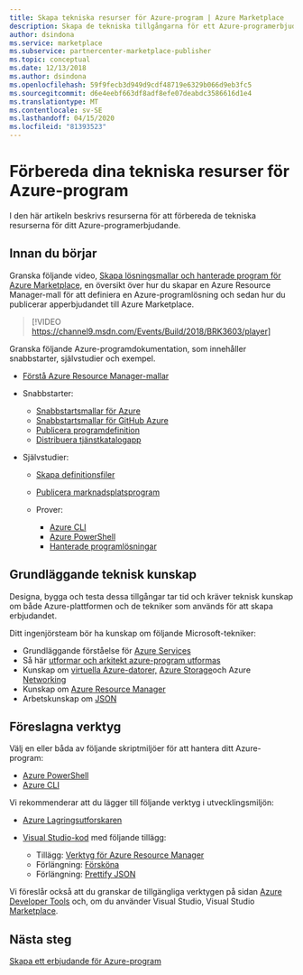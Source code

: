 ```yaml
---
title: Skapa tekniska resurser för Azure-program | Azure Marketplace
description: Skapa de tekniska tillgångarna för ett Azure-programerbjudande.
author: dsindona
ms.service: marketplace
ms.subservice: partnercenter-marketplace-publisher
ms.topic: conceptual
ms.date: 12/13/2018
ms.author: dsindona
ms.openlocfilehash: 59f9fecb3d949d9cdf48719e6329b066d9eb3fc5
ms.sourcegitcommit: d6e4eebf663df8adf8efe07deabdc3586616d1e4
ms.translationtype: MT
ms.contentlocale: sv-SE
ms.lasthandoff: 04/15/2020
ms.locfileid: "81393523"
---
```

# <a name="prepare-your-azure-application-technical-assets"></a>Förbereda dina tekniska resurser för Azure-program

I den här artikeln beskrivs resurserna för att förbereda de tekniska resurserna för ditt Azure-programerbjudande.

## <a name="before-you-begin"></a>Innan du börjar

Granska följande video, [Skapa lösningsmallar och hanterade program för Azure Marketplace](https://channel9.msdn.com/Events/Build/2018/BRK3603), en översikt över hur du skapar en Azure Resource Manager-mall för att definiera en Azure-programlösning och sedan hur du publicerar apperbjudandet till Azure Marketplace.

>[!VIDEO https://channel9.msdn.com/Events/Build/2018/BRK3603/player]


Granska följande Azure-programdokumentation, som innehåller snabbstarter, självstudier och exempel.

- [Förstå Azure Resource Manager-mallar](https://docs.microsoft.com/azure/azure-resource-manager/resource-group-authoring-templates)
- Snabbstarter:

  - [Snabbstartsmallar för Azure](https://azure.microsoft.com/documentation/templates/)
  - [Snabbstartsmallar för GitHub Azure](https://github.com/azure/azure-quickstart-templates)
  - [Publicera programdefinition](https://docs.microsoft.com/azure/managed-applications/publish-service-catalog-app)
  - [Distribuera tjänstkatalogapp](https://docs.microsoft.com/azure/managed-applications/deploy-service-catalog-quickstart)

  
- Självstudier:

  - [Skapa definitionsfiler](https://docs.microsoft.com/azure/managed-applications/publish-service-catalog-app)
  - [Publicera marknadsplatsprogram](https://docs.microsoft.com/azure/managed-applications/publish-marketplace-app)

  - Prover:

    - [Azure CLI](https://docs.microsoft.com/azure/managed-applications/cli-samples)
    - [Azure PowerShell](https://docs.microsoft.com/azure/managed-applications/powershell-samples)
    - [Hanterade programlösningar](https://docs.microsoft.com/azure/managed-applications/sample-projects)

## <a name="fundamental-technical-knowledge"></a>Grundläggande teknisk kunskap

Designa, bygga och testa dessa tillgångar tar tid och kräver teknisk kunskap om både Azure-plattformen och de tekniker som används för att skapa erbjudandet.

Ditt ingenjörsteam bör ha kunskap om följande Microsoft-tekniker:

- Grundläggande förståelse för [Azure Services](https://azure.microsoft.com/services/)
- Så här [utformar och arkitekt azure-program utformas](https://azure.microsoft.com/solutions/architecture/)
- Kunskap om [virtuella Azure-datorer,](https://azure.microsoft.com/services/virtual-machines/) [Azure Storage](https://azure.microsoft.com/services/?filter=storage)och Azure [Networking](https://azure.microsoft.com/services/?filter=networking)
- Kunskap om [Azure Resource Manager](https://azure.microsoft.com/features/resource-manager/)
- Arbetskunskap om [JSON](https://www.json.org/)

## <a name="suggested-tools"></a>Föreslagna verktyg

Välj en eller båda av följande skriptmiljöer för att hantera ditt Azure-program:

- [Azure PowerShell](https://docs.microsoft.com/powershell/azure/overview)
- [Azure CLI](https://docs.microsoft.com/cli/azure)

Vi rekommenderar att du lägger till följande verktyg i utvecklingsmiljön:

- [Azure Lagringsutforskaren](https://docs.microsoft.com/azure/vs-azure-tools-storage-manage-with-storage-explorer)
- [Visual Studio-kod](https://code.visualstudio.com/) med följande tillägg:

  - Tillägg: [Verktyg för Azure Resource Manager](https://marketplace.visualstudio.com/items?itemName=msazurermtools.azurerm-vscode-tools)
  - Förlängning: [Försköna](https://marketplace.visualstudio.com/items?itemName=HookyQR.beautify)
  - Förlängning: [Prettify JSON](https://marketplace.visualstudio.com/items?itemName=mohsen1.prettify-json)

Vi föreslår också att du granskar de tillgängliga verktygen på sidan [Azure Developer Tools](https://azure.microsoft.com/tools/) och, om du använder Visual Studio, Visual Studio [Marketplace](https://marketplace.visualstudio.com/).

## <a name="next-steps"></a>Nästa steg

[Skapa ett erbjudande för Azure-program](./cpp-create-offer.md)

